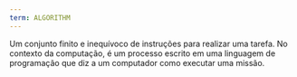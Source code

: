 ```yaml
---
term: ALGORITHM
---
```


Um conjunto finito e inequívoco de instruções para realizar uma tarefa. No contexto da computação, é um processo escrito em uma linguagem de programação que diz a um computador como executar uma missão.